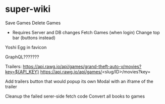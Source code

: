 # super-wiki


Save Games
Delete Games
- Requires Server and DB changes
Fetch Games (when login)
Change top bar (buttons instead)

Yoshi Egg in favicon

GraphQL???????

Trailers:
https://api.rawg.io/api/games/grand-theft-auto-v/movies?key=${API_KEY}
https://api.rawg.io/api/games/<slug/ID>/movies?key=

Add trailers button that would popup its own Modal with an iframe of the trailer

Cleanup the failed serer-side fetch code
Convert all books to games